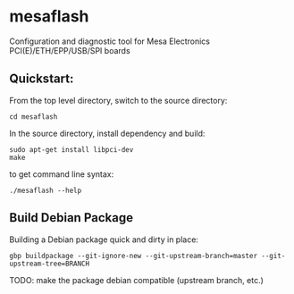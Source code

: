 mesaflash
=========

Configuration and diagnostic tool for Mesa Electronics PCI(E)/ETH/EPP/USB/SPI boards

Quickstart:
-----------

From the top level directory, switch to the source directory:

    cd mesaflash

In the source directory, install dependency and build:

    sudo apt-get install libpci-dev
    make

to get command line syntax:

    ./mesaflash --help


Build Debian Package
--------------------

Building a Debian package quick and dirty in place:

    gbp buildpackage --git-ignore-new --git-upstream-branch=master --git-upstream-tree=BRANCH

TODO: make the package debian compatible (upstream branch, etc.)
